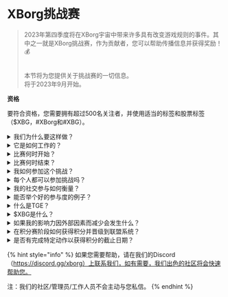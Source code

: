 # XBorg挑战赛

> 2023年第四季度将在XBorg宇宙中带来许多具有改变游戏规则的事件。其中之一就是XBorg挑战赛，作为贡献者，您可以帮助传播信息并获得奖励！💰
>
> \
> 本节将为您提供关于挑战赛的一切信息。\
> 将于2023年9月开始。

**资格**

要符合资格，您需要拥有超过500名关注者，并使用适当的标签和股票标签（$XBG，#XBorg和#XBG）。

<details>

<summary>我们为什么要这样做？</summary>

我们的目标是提高XBorg的知名度，同时展示我们出色的社区、产品和代币。组织一场比赛是我们选择的方法，以促进愉快和协作的体验。

</details>

<details>

<summary>它是如何工作的？</summary>

参与并遵守[规则](rules-test.md)并遵循最佳实践（链接到最佳实践），您将根据您的参与度的影响累积积分，而且您越熟练地做到这一点，您和您的联盟可以获得更大的奖励。

</details>

<details>

<summary>比赛何时开始？</summary>

比赛计划于2023年9月1日或9月30日开始，具体时间取决于我们的进展情况。

</details>

<details>

<summary>比赛何时结束？</summary>

比赛将在代币生成事件（TGE）两周后结束，具体日期将在稍后通知。

</details>

<details>

<summary>我如何参加这个挑战？</summary>

满足拥有500名以上Twitter关注者的要求后，将根据您在LunarCrush上的每日XBorg影响者参与排名分配积分。请记得在您的推文中包含#XBorg，$XBG或#XBG以便获得准确的认可。

</details>

<details>

<summary>每个人都可以参加挑战吗？</summary>

挑战对每个人开放，但只有拥有至少500名Twitter关注者的人的积分才会被计算。

</details>

<details>

<summary>我的社交参与如何衡量？</summary>

LunarCrush直接从Twitter获取数据，使我们能够提取和分析这些信息。因此，我们只关注您在Twitter上的参与度。请注意，其他社交平台上的参与度不会被考虑在内。欲了解更多信息，请访问[https://lunarcrush.com/faq.](https://lunarcrush.com/faq.)

</details>

<details>

<summary>能否举个好的参与度的例子？</summary>

有效的参与度包括使用标签、股票标签和表情符号创建引人注目的内容。如需进一步指导，请参阅我们全面的最佳实践指南：{链接}

</details>

<details>

<summary>什么是TGE？</summary>

TGE代表“Token Generation Event”，是区块链和加密货币领域常用的术语。

**TGE期间会发生什么？**

TGE涉及创建和分发新的加密货币或代币给早期参与者，通常用于为新项目筹集资金。这个过程涉及发行公司或组织向最初的支持者或投资者分配一定数量的代币。

**TGE与ICO有何不同？**

虽然TGE和ICO（首次代币发行）都是使用代币进行筹款的方法，但这两个术语有时可以互换使用。然而，行业内部人士通常更喜欢使用“TGE”，因为它强调了代币的生成和分发，而不是“发行”或销售方面。

</details>

<details>

<summary>$XBG是什么？</summary>

[$XBG](../../06-or-token/xbg.md)是与XBorg项目相关联的数字代币。

</details>

<details>

<summary>如果我的影响力因外部因素而减少会发生什么？</summary>

如果您不维持或增加参与度，您的影响者排名将下降，导致每日积分减少。但是，您已经获得的积分不会丢失。

</details>

<details>

<summary>在积分赛阶段如何获得积分并晋级到联盟系统？</summary>

在资格赛阶段，参与者每天获得积分并在排行榜上上升。我们将保留资格赛阶段1和资格赛阶段2的最终排名快照。在此之后，根据参与者总数和共同目标的成功，将在各个联盟中提供名额。资格赛阶段中表现最好的人将收到邀请，根据他们的技能水平加入最适合他们的联盟。

通过这些联盟，首个赛季将开始，带来令人难以忽视的奖励。这标志着游戏的真正开始。除了丰厚的奖励外，资格赛应该是资格赛阶段中许多人的首要目标。

</details>

<details>

<summary>是否有完成特定动作以获得积分的截止日期？</summary>

是的，根据游戏的阶段，有获得积分的截止日期。有两个资格赛阶段，然后是[联盟](scoring-test/leagues-test.md)的启动。在每个阶段中，参与者必须在结束之前累积最大积分，并确保他们在[排行榜](scoring-test/leaderboard-test.md)上的位置。一旦联盟启动，游戏将按季度运行。

此外，积分每天获得，数据每天晚上午夜之前从[LunarCrush](scoring-test/lunarcrush-test.md) API提取，以计算积分。由于技术原因，某些数据可能需要最多48小时才能在[排行榜](scoring-test/leaderboard-test.md)上反映出来。

</details>

{% hint style="info" %}
如果您需要帮助，请在我们的Discord（https://discord.gg/xborg）上联系我们，如有需要，我们出色的社区将会快速帮助您。

注：我们的社区/管理员/工作人员不会主动与您私信。
{% endhint %}